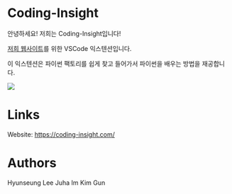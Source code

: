 # Coding-Insight

안녕하세요! 저희는 Coding-Insight입니다!

<a href="https://coding-insight.com/">저희 웹사이트</a>를 위한 VSCode 익스텐션입니다.

이 익스텐션은 파이썬 팩토리를 쉽게 찾고 들어가서 파이썬을 배우는 방법을 재공합니다.

<img src="https://www.coding-insight.com/favicon.ico">

# Links

Website: https://coding-insight.com/

# Authors

Hyunseung Lee
Juha Im
Kim Gun

